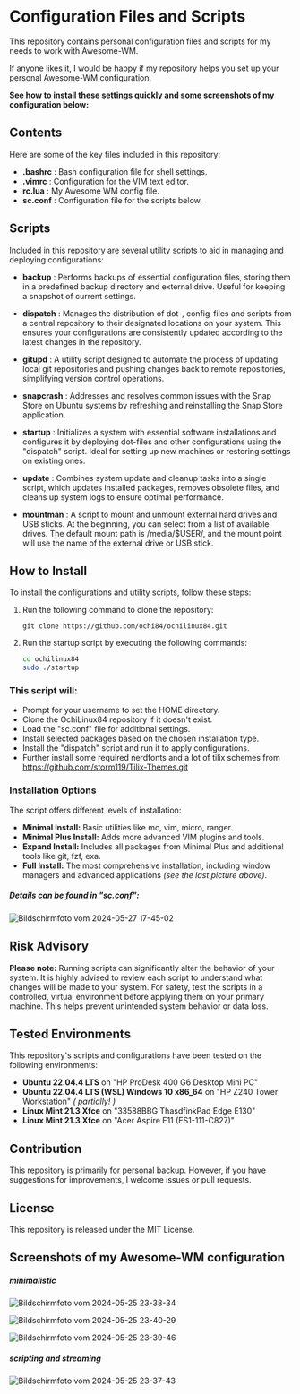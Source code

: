 # Configuration Files and Scripts
This repository contains personal configuration files and scripts for my needs to work with Awesome-WM.

If anyone likes it, I would be happy if my repository helps you set up your personal Awesome-WM configuration.

**See how to install these settings quickly and some screenshots of my configuration below:**

## Contents
Here are some of the key files included in this repository:

-  **.bashrc**  : Bash configuration file for shell settings.
-  **.vimrc**   : Configuration for the VIM text editor.
-  **rc.lua**   : My Awesome WM config file.
-  **sc.conf**   : Configuration file for the scripts below.

## Scripts
Included in this repository are several utility scripts to aid in managing and deploying configurations:

-  **backup**    : Performs backups of essential configuration files, storing them in a predefined backup directory and external drive. Useful for keeping a snapshot of current settings.

-  **dispatch**  : Manages the distribution of dot-, config-files and scripts from a central repository to their designated locations on your system. This ensures your configurations are consistently updated according to the latest changes in the repository.

-  **gitupd**    : A utility script designed to automate the process of updating local git repositories and pushing changes back to remote repositories, simplifying version control operations.

-  **snapcrash** : Addresses and resolves common issues with the Snap Store on Ubuntu systems by refreshing and reinstalling the Snap Store application.

-  **startup**   : Initializes a system with essential software installations and configures it by deploying dot-files and other configurations using the "dispatch" script. Ideal for setting up new machines or restoring settings on existing ones.

-  **update**    : Combines system update and cleanup tasks into a single script, which updates installed packages, removes obsolete files, and cleans up system logs to ensure optimal performance.

-  **mountman**  : A script to mount and unmount external hard drives and USB sticks. At the beginning, you can select from a list of available drives. The default mount path is /media/$USER/, and the mount point will use the name of the external drive or USB stick.

## How to Install
To install the configurations and utility scripts, follow these steps:

1. Run the following command to clone the repository:

    `git clone https://github.com/ochi84/ochilinux84.git`

2. Run the startup script by executing the following commands:

    ```bash
    cd ochilinux84
    sudo ./startup
    ```

### This script will:
-  Prompt for your username to set the HOME directory.
-  Clone the OchiLinux84 repository if it doesn't exist.
-  Load the "sc.conf" file for additional settings.
-  Install selected packages based on the chosen installation type.
-  Install the "dispatch" script and run it to apply configurations.
-  Further install some required nerdfonts and a lot of tilix schemes from https://github.com/storm119/Tilix-Themes.git

### Installation Options
The script offers different levels of installation:

-  **Minimal Install:** Basic utilities like mc, vim, micro, ranger.
-  **Minimal Plus Install:** Adds more advanced VIM plugins and tools.
-  **Expand Install:** Includes all packages from Minimal Plus and additional tools like git, fzf, exa.
-  **Full Install:** The most comprehensive installation, including window managers and advanced applications *(see the last picture above)*.

##### Details can be found in "sc.conf":
![Bildschirmfoto vom 2024-05-27 17-45-02](https://github.com/ochi84/OchiLinux84/assets/168211337/888dab03-ffe0-4965-a95d-c0e163e34174)

## Risk Advisory
**Please note:** Running scripts can significantly alter the behavior of your system. It is highly advised to review each script to understand what changes will be made to your system. For safety, test the scripts in a controlled, virtual environment before applying them on your primary machine. This helps prevent unintended system behavior or data loss.

## Tested Environments
This repository's scripts and configurations have been tested on the following environments:

- **Ubuntu 22.04.4 LTS** on "HP ProDesk 400 G6 Desktop Mini PC"
- **Ubuntu 22.04.4 LTS (WSL) Windows 10 x86_64** on "HP Z240 Tower Workstation" *( partially! )*
- **Linux Mint 21.3 Xfce** on "33588BBG ThasdfinkPad Edge E130"
- **Linux Mint 21.3 Xfce** on "Acer Aspire E11 (ES1-111-C827)"

## Contribution
This repository is primarily for personal backup. However, if you have suggestions for improvements, I welcome issues or pull requests.

## License
This repository is released under the MIT License.

## Screenshots of my Awesome-WM configuration
##### minimalistic
![Bildschirmfoto vom 2024-05-25 23-38-34](https://github.com/ochi84/OchiLinux84/assets/168211337/9351e8f8-ab55-4eff-a5a0-24f3e2ff76d4)

![Bildschirmfoto vom 2024-05-25 23-40-29](https://github.com/ochi84/OchiLinux84/assets/168211337/75a004d5-eea4-43c6-94d2-b2292a1102f7)

![Bildschirmfoto vom 2024-05-25 23-39-46](https://github.com/ochi84/OchiLinux84/assets/168211337/0e1655e1-068c-421d-a9ee-fee08df0d184)
##### scripting and streaming
![Bildschirmfoto vom 2024-05-25 23-37-43](https://github.com/ochi84/OchiLinux84/assets/168211337/354ec8a6-4f9e-45ec-b274-2b32b9879859)
